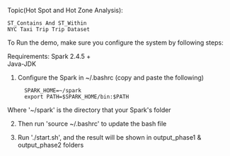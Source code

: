 Topic(Hot Spot and Hot Zone Analysis):  

    ST_Contains And ST_Within  
    NYC Taxi Trip Trip Dataset

To Run the demo, make sure you configure the system by following steps:

Requirements:
Spark 2.4.5 +  
Java-JDK

1. Configure the Spark in ~/.bashrc (copy and paste the following)

         SPARK_HOME=~/spark
         export PATH=$SPARK_HOME/bin:$PATH

Where '~/spark' is the directory that your Spark's folder

2. Then run 'source ~/.bashrc' to update the bash file

3. Run './start.sh', and the result will be shown in output_phase1 & output_phase2 folders
